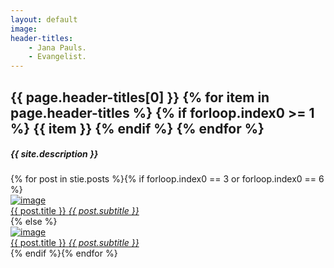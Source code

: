 ```yaml
---
layout: default
image:
header-titles:
    - Jana Pauls.
    - Evangelist.
---
```

<!-- box-intro -->
<section class="box-intro">
    <div class="table-cell">
        <h1 class="box-headline letters rotate-2">
            <span class="box-words-wrapper">
            <b class="is-visible">{{ page.header-titles[0] }}</b>
            {% for item in page.header-titles %}
                {% if forloop.index0 >= 1 %}
                <b>{{ item }}</b>
                {% endif %}
            {% endfor %}
            </span>
        </h1>
        <h5>{{ site.description }}</h5>
    </div>
    <div id="header-scroll" class="scroll">
        <a class="page-scroll" href="#about"><span></span></a>
    </div>
</section>
<!-- end box-intro -->
<!-- posts div -->
<div class="posts-div">
    <div class="posts">
        <div class="no-padding posts_container">{% for post in stie.posts %}{% if forloop.index0 == 3 or forloop.index0 == 6 %}
            <div class="col-md-6 col-sm-12 photography">
                <a href="single-project.html" class="posts_item">
                    <img src="{{ post.image }}" alt="image" class="img-responsive" />
                    <div class="posts_item_hover">
                        <div class="posts-border clearfix">
                            <div class="item_info">
                                <span>{{ post.title }}</span>
                                <em>{{ post.subtitle }}</em>
                            </div>
                        </div>
                    </div>
                </a>
            </div>{% else %}
            <div class="col-md-3 col-sm-6">
                <a href="single-project.html" class="posts_item">
                    <img src="{{ post.image }}" alt="image" class="img-responsive" />
                    <div class="posts_item_hover">
                        <div class="posts-border clearfix">
                            <div class="item_info">
                                <span>{{ post.title }}</span>
                                <em>{{ post.subtitle }}</em>
                            </div>
                        </div>
                    </div>
                </a>
            </div>{% endif %}{% endfor %}
        </div>
        <!-- end posts_container -->
    </div>
    <!-- posts -->
</div>
